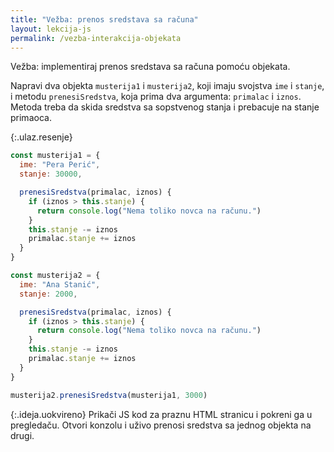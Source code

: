 ```yaml
---
title: "Vežba: prenos sredstava sa računa"
layout: lekcija-js
permalink: /vezba-interakcija-objekata
---
```


Vežba: implementiraj prenos sredstava sa računa pomoću objekata.

Napravi dva objekta `musterija1` i `musterija2`, koji imaju svojstva `ime` i `stanje`, i metodu `prenesiSredstva`, koja prima dva argumenta: `primalac` i `iznos`. Metoda treba da skida sredstva sa sopstvenog stanja i prebacuje na stanje primaoca.

{:.ulaz.resenje}
```js
const musterija1 = {
  ime: "Pera Perić",
  stanje: 30000,

  prenesiSredstva(primalac, iznos) {
    if (iznos > this.stanje) {
      return console.log("Nema toliko novca na računu.")
    }
    this.stanje -= iznos
    primalac.stanje += iznos
  }
}

const musterija2 = {
  ime: "Ana Stanić",
  stanje: 2000,

  prenesiSredstva(primalac, iznos) {
    if (iznos > this.stanje) {
      return console.log("Nema toliko novca na računu.")
    }
    this.stanje -= iznos
    primalac.stanje += iznos
  }
}

musterija2.prenesiSredstva(musterija1, 3000)
```

{:.ideja.uokvireno}
Prikači JS kod za praznu HTML stranicu i pokreni ga u pregledaču. Otvori konzolu i uživo prenosi sredstva sa jednog objekta na drugi.